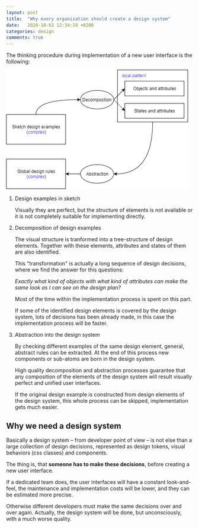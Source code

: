 ```yaml
---
layout: post
title:  "Why every organization should create a design system"
date:   2020-10-02 12:34:19 +0200
categories: design
comments: true
---
```

The thinking procedure during implementation of a new user interface is the following:

![design-process](/images/design-process.png)

1. Design examples in sketch

    Visually they are perfect, but the structure of elements is not available or it is not completely suitable for implementing directly.
    
2. Decomposition of design examples

    The visual structure is tranformed into a tree-structure of design elements. Together with these elements, attributes and states of them are also identified.
    
    This "transformation" is actually a long sequence of design decisions, where we find the answer for this questions: 
    
    *Exactly what kind of objects with what kind of attributes can make the same look as I can see on the design plan?* 
    
    Most of the time within the implementation process is spent on this part.
    
    If some of the identified design elements is covered by the design system, lots of decisions has been already made, in this case the implementation process will be faster.
    
3. Abstraction into the design system

    By checking different examples of the same design element, general, abstract rules can be extracted. At the end of this process new components or sub-atoms are born in the design system.
    
    High quality decomposition and abstraction processes guarantee that any composition of the elements of the design system will result visually perfect and unified user interfaces.
    
    If the original design example is constructed from design elements of the design system, this whole process can be skipped, implementation gets much easier. 

## Why we need a design system

Basically a design system – from developer point of view – is not else than a large collection of design decisions, represented as design tokens, visual behaviors (css classes) and components.

The thing is, that **someone has to make these decisions**, before creating a new user interface. 

If a dedicated team does, the user interfaces will have a constant look-and-feel, the maintenance and implementation costs will be lower, and they can be estimated more precise.

Otherwise different developers must make the same decisions over and over again. Actually, the design system will be done, but unconsciously, with a much worse quality.
